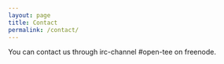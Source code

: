```yaml
---
layout: page
title: Contact
permalink: /contact/
---
```


You can contact us through irc-channel #open-tee on freenode.
